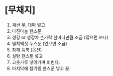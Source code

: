 # [무채지] #

1. 채썬 무, 대파 넣고
2. 다진마늘 한스푼
3. 생강 or 생강차 손가락 한마디만큼 조금 (많으면 쓰다)
4. 멸치액젓 두스푼 (없으면 소금)
5. 참깨 듬뿍 (옵션)
6. 설탕 한스푼 넣고
7. 고춧가루 넣어가며 비빈다.
8. 마지막에 참기름 한스푼 넣고 끝.
 